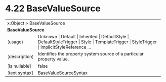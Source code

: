 <html dir="LTR" xmlns:mshelp="http://msdn.microsoft.com/mshelp" xmlns:ddue="http://ddue.schemas.microsoft.com/authoring/2003/5" xmlns:xlink="http://www.w3.org/1999/xlink" xmlns:tool="http://www.microsoft.com/tooltip">

<body>
 <input type="hidden" id="userDataCache" class="userDataStyle">
 <input type="hidden" id="hiddenScrollOffset">
 <img id="dropDownImage" style="display:none; height:0; width:0;" src="../local/drpdown.gif">
 <img id="dropDownHoverImage" style="display:none; height:0; width:0;" src="../local/drpdown_orange.gif">
 <img id="collapseImage" style="display:none; height:0; width:0;" src="../local/collapse.gif">
 <img id="expandImage" style="display:none; height:0; width:0;" src="../local/exp.gif">
 <img id="collapseAllImage" style="display:none; height:0; width:0;" src="../local/collall.gif">
 <img id="expandAllImage" style="display:none; height:0; width:0;" src="../local/expall.gif">
 <img id="copyImage" style="display:none; height:0; width:0;" src="../local/copycode.gif">
 <img id="copyHoverImage" style="display:none; height:0; width:0;" src="../local/copycodeHighlight.gif">
 <div id="header"><h1 class="heading">4.22 BaseValueSource</h1></div>

 <div id="mainSection">
 <div id="mainBody">
 <div id="allHistory" class="saveHistory" onsave="saveAll()" onload="loadAll()"></div>
 <p xmlns:wsd="http://wsdev.schemas.microsoft.com/authoring/2008/2" xmlns:msxsl="urn:schemas-microsoft-com:xslt" xmlns:script="urn:script" xmlns:build="urn:build">
 </p>
 <div id="sectionSection0" class="section" name="collapseableSection">
 <content xmlns="http://ddue.schemas.microsoft.com/authoring/2003/5" xmlns:wsd="http://wsdev.schemas.microsoft.com/authoring/2008/2" xmlns:msxsl="urn:schemas-microsoft-com:xslt" xmlns:script="urn:script" xmlns:build="urn:build">
 </content>
 </div>
 <div id="sectionSection1" class="section" name="collapseableSection">
 <content xmlns="http://ddue.schemas.microsoft.com/authoring/2003/5" xmlns:wsd="http://wsdev.schemas.microsoft.com/authoring/2008/2" xmlns:msxsl="urn:schemas-microsoft-com:xslt" xmlns:script="urn:script" xmlns:build="urn:build">
 <table class="ProtocolAuthoredTable" xmlns="">
 <tr><td colspan="2">
<mshelp:link keywords="c0d383e4-fcdb-4546-a06b-81c262fe2a5e" tabindex="0">x:Object</mshelp:link> &gt; <mshelp:link keywords="12343cfe-a86e-454f-948d-e68b7d0280a9" tabindex="0">BaseValueSource</mshelp:link> </td>
 </tr>
 <tr><td colspan="2">
 <b>BaseValueSource</b> </td>
 </tr>
 <tr><td><div class="indent0">(usage)</div></td>
 <td><mshelp:link keywords="f751490c-283e-4a8e-9f0c-5fd2c2d6a4c8" tabindex="0">Unknown</mshelp:link> | <mshelp:link keywords="f751490c-283e-4a8e-9f0c-5fd2c2d6a4c8" tabindex="0">Default</mshelp:link> | <mshelp:link keywords="f751490c-283e-4a8e-9f0c-5fd2c2d6a4c8" tabindex="0">Inherited</mshelp:link> | <mshelp:link keywords="f751490c-283e-4a8e-9f0c-5fd2c2d6a4c8" tabindex="0">DefaultStyle</mshelp:link> | <mshelp:link keywords="f751490c-283e-4a8e-9f0c-5fd2c2d6a4c8" tabindex="0">DefaultStyleTrigger</mshelp:link> | <mshelp:link keywords="f751490c-283e-4a8e-9f0c-5fd2c2d6a4c8" tabindex="0">Style</mshelp:link> | <mshelp:link keywords="f751490c-283e-4a8e-9f0c-5fd2c2d6a4c8" tabindex="0">TemplateTrigger</mshelp:link> | <mshelp:link keywords="f751490c-283e-4a8e-9f0c-5fd2c2d6a4c8" tabindex="0">StyleTrigger</mshelp:link> | <mshelp:link keywords="f751490c-283e-4a8e-9f0c-5fd2c2d6a4c8" tabindex="0">ImplicitStyleReference</mshelp:link> ...</td>
 </tr>
 <tr><td><div class="indent0">(description)</div></td>
 <td>Identifies the property system source of a particular property value.</td>
 </tr>
 <tr><td><div class="indent0">[is nullable]</div></td>
 <td>false</td>
 </tr>
 <tr><td><div class="indent0">[text syntax]</div></td>
 <td><mshelp:link keywords="f751490c-283e-4a8e-9f0c-5fd2c2d6a4c8" tabindex="0">BaseValueSourceSyntax</mshelp:link></td>
 </tr>
</table>
 </content>
 </div>
 <!--[if gte IE 5]>
 <tool:tip element="languageFilterToolTip" avoidmouse="false"/>
 <![endif]-->
 </div>
 <a name="feedback"></a><span></span>
 </div>
</body></html>
